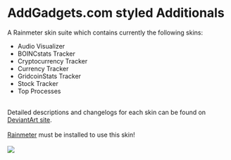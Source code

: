 # AddGadgets.com styled Additionals
A Rainmeter skin suite which contains currently the following skins:

<ul>
<li>Audio Visualizer</li>
<li>BOINCstats Tracker</li>
<li>Cryptocurrency Tracker</li>
<li>Currency Tracker</li>
<li>GridcoinStats Tracker</li>
<li>Stock Tracker</li>
<li>Top Processes</li>
</ul><br>
Detailed descriptions and changelogs for each skin can be found on <a href="http://fav.me/dc5kcz5">DeviantArt site</a>.<br>
<br>
<a href="https://www.rainmeter.net/">Rainmeter</a> must be installed to use this skin!<br>
<br>
<img src="https://forum.rainmeter.net/download/file.php?id=16135&mode=view&n=v1.4.PNG">
